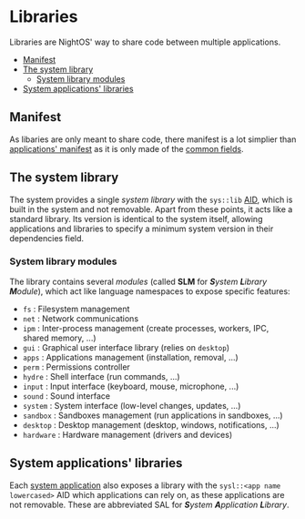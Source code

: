 # Libraries

Libraries are NightOS' way to share code between multiple applications.

- [Manifest](#manifest)
- [The system library](#the-system-library)
  - [System library modules](#system-library-modules)
- [System applications' libraries](#system-applications-libraries)

## Manifest

As libaries are only meant to share code, there manifest is a lot simplier than [applications' manifest](applications.md#application-manifest) as it is only made of the [common fields](applications-libraries.md#the-manifest).

## The system library

The system provides a single _system library_ with the `sys::lib` [AID](applications-libraries.md#application-identifier), which is built in the system and not removable. Apart from these points, it acts like a standard library. Its version is identical to the system itself, allowing applications and libraries to specify a minimum system version in their dependencies field.

### System library modules

The library contains several _modules_ (called **SLM** for _**S**ystem **L**ibrary **M**odule_), which act like language namespaces to expose specific features:

- `fs` : Filesystem management
- `net` : Network communications
- `ipm` : Inter-process management (create processes, workers, IPC, shared memory, ...)
- `gui` : Graphical user interface library (relies on `desktop`)
- `apps` : Applications management (installation, removal, ...)
- `perm` : Permissions controller
- `hydre` : Shell interface (run commands, ...)
- `input` : Input interface (keyboard, mouse, microphone, ...)
- `sound` : Sound interface
- `system` : System interface (low-level changes, updates, ...)
- `sandbox` : Sandboxes management (run applications in sandboxes, ...)
- `desktop` : Desktop management (desktop, windows, notifications, ...)
- `hardware` : Hardware management (drivers and devices)

## System applications' libraries

Each [system application](../concepts/applications.md#system-applications) also exposes a library with the `sysl::<app name lowercased>` AID which applications can rely on, as these applications are not removable. These are abbreviated SAL for _**S**ystem **A**pplication **L**ibrary_.